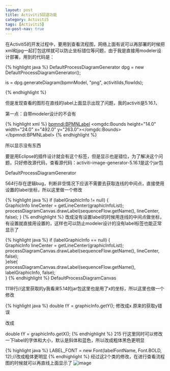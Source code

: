 ```yaml
---
layout: post
title: Activiti5回退功能
category: Activiti5
tags: [Activiti5]
no-post-nav: true
---
```


在Activiti5的开发过程中，要用到查看流程图，网络上面有说可以再部署的时候把xml和jpg一起打包这样就可以防止坐标错位等问题，由于我是直接用modeler设计部署，用到的代码是：

{% highlight java %}
DefaultProcessDiagramGenerator dpg = new DefaultProcessDiagramGenerator();  
  
is = dpg.generateDiagram(bpmnModel, "png", activitiIds,flowIds);

{% endhighlight %}

但是发现查看的图形在直线的label上面显示出现了问题，我的activiti是5.16.1，

第一点：自带modeler设计的不会有

{% highlight xml %}
<bpmndi:BPMNLabel>
    <omgdc:Bounds height="14.0" width="24.0" x="492.0" y="263.0"></omgdc:Bounds>
</bpmndi:BPMNLabel>
{% endhighlight %}

所以显示没有东西

要是用Eclipse的插件设计就会有这个标签，但是显示也是错位，为了解决这个问题，只好修改源代码，查看源代码：activiti-image-generator-5.16.1是这个jar包

DefaultProcessDiagramGenerator

564行存在逻辑bug，判断非空情况下应该不需要去获取连线的中间点，直接使用设置的label坐标，所以这里做一个修改

 
{% highlight java %}
if (labelGraphicInfo != null) {  
    GraphicInfo lineCenter = getLineCenter(graphicInfoList);  
    processDiagramCanvas.drawLabel(sequenceFlow.getName(), lineCenter, false); 
}
{% endhighlight %}
改成没有设置label的时候用连线的中间点做坐标，有设置就直接用设置的，这样也可以防止modeler设计的没有label标签也能正常显示了



{% highlight java %}
if (labelGraphicInfo == null) {  
    GraphicInfo lineCenter = getLineCenter(graphicInfoList);  
    processDiagramCanvas.drawLabel(sequenceFlow.getName(), lineCenter, false);  
}else{  
    processDiagramCanvas.drawLabel(sequenceFlow.getName(), labelGraphicInfo, false);  
}
{% endhighlight %}
DefaultProcessDiagramCanvas

1118行//这里获取的y我看来5.14的jar包这里也是用了x的坐标，所以这里也做一个修改

    
{% highlight java %}
double tY = graphicInfo.getY(); 修改成x 原来的获取y错误

改成

double tY = graphicInfo.getX();
{% endhighlight %}
215 行这里同时可以修改一下label的字体和大小，默认是斜体和蓝色，所以改成粗体黑色更明显


{% highlight java %}
LABEL_FONT = new Font(labelFontName, Font.BOLD, 12);//改成粗体更明显
{% endhighlight %}
经过这2个类的修改，在进行查看流程图的时候就可以再直线上面显示了
![image](http://img.blog.csdn.net/20141009014437734?watermark/2/text/aHR0cDovL2Jsb2cuY3Nkbi5uZXQvZmdzdHVkZW50/font/5a6L5L2T/fontsize/400/fill/I0JBQkFCMA==/dissolve/70/gravity/SouthEast)

